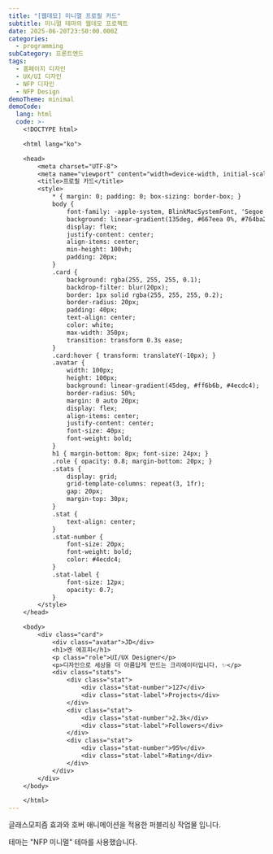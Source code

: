 ```yaml
---
title: "[웹데모] 미니멀 프로필 카드"
subtitle: 미니멀 테마의 웹데모 프로젝트
date: 2025-06-20T23:50:00.000Z
categories:
  - programming
subCategory: 프론트엔드
tags:
  - 홈페이지 디자인
  - UX/UI 디자인
  - NFP 디자인
  - NFP Design
demoTheme: minimal
demoCode:
  lang: html
  code: >-
    <!DOCTYPE html>

    <html lang="ko">

    <head>
        <meta charset="UTF-8">
        <meta name="viewport" content="width=device-width, initial-scale=1.0">
        <title>프로필 카드</title>
        <style>
            * { margin: 0; padding: 0; box-sizing: border-box; }
            body {
                font-family: -apple-system, BlinkMacSystemFont, 'Segoe UI', sans-serif;
                background: linear-gradient(135deg, #667eea 0%, #764ba2 100%);
                display: flex;
                justify-content: center;
                align-items: center;
                min-height: 100vh;
                padding: 20px;
            }
            .card {
                background: rgba(255, 255, 255, 0.1);
                backdrop-filter: blur(20px);
                border: 1px solid rgba(255, 255, 255, 0.2);
                border-radius: 20px;
                padding: 40px;
                text-align: center;
                color: white;
                max-width: 350px;
                transition: transform 0.3s ease;
            }
            .card:hover { transform: translateY(-10px); }
            .avatar {
                width: 100px;
                height: 100px;
                background: linear-gradient(45deg, #ff6b6b, #4ecdc4);
                border-radius: 50%;
                margin: 0 auto 20px;
                display: flex;
                align-items: center;
                justify-content: center;
                font-size: 40px;
                font-weight: bold;
            }
            h1 { margin-bottom: 8px; font-size: 24px; }
            .role { opacity: 0.8; margin-bottom: 20px; }
            .stats {
                display: grid;
                grid-template-columns: repeat(3, 1fr);
                gap: 20px;
                margin-top: 30px;
            }
            .stat {
                text-align: center;
            }
            .stat-number {
                font-size: 20px;
                font-weight: bold;
                color: #4ecdc4;
            }
            .stat-label {
                font-size: 12px;
                opacity: 0.7;
            }
        </style>
    </head>

    <body>
        <div class="card">
            <div class="avatar">JD</div>
            <h1>엔 에프피</h1>
            <p class="role">UI/UX Designer</p>
            <p>디자인으로 세상을 더 아름답게 만드는 크리에이터입니다. ✨</p>
            <div class="stats">
                <div class="stat">
                    <div class="stat-number">127</div>
                    <div class="stat-label">Projects</div>
                </div>
                <div class="stat">
                    <div class="stat-number">2.3k</div>
                    <div class="stat-label">Followers</div>
                </div>
                <div class="stat">
                    <div class="stat-number">95%</div>
                    <div class="stat-label">Rating</div>
                </div>
            </div>
        </div>
    </body>

    </html>
---
```

글래스모피즘 효과와 호버 애니메이션을 적용한 퍼블리싱 작업물 입니다.

테마는 "NFP 미니멀" 테마를 사용했습니다.
